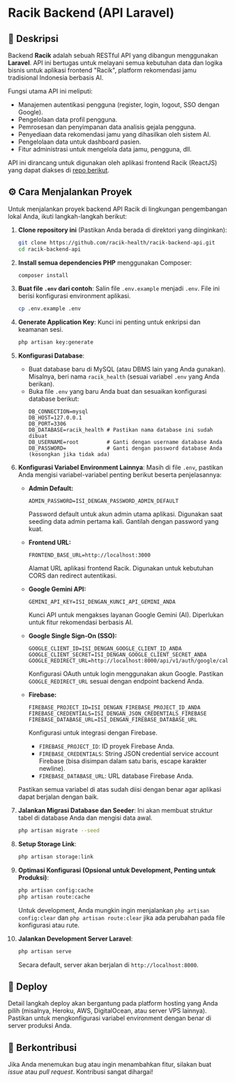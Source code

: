 # Racik Backend (API Laravel)

<!-- <div align="center">
  <img src="https://placehold.co/200x200/10b981/FFFFFF?text=RacikAPI" alt="Logo Racik API" width="200"/>
  <p><em>API Cerdas untuk Rekomendasi Jamu Tradisional</em></p>
</div> -->

## 📝 Deskripsi

Backend **Racik** adalah sebuah RESTful API yang dibangun menggunakan **Laravel**. API ini bertugas untuk melayani semua kebutuhan data dan logika bisnis untuk aplikasi frontend "Racik", platform rekomendasi jamu tradisional Indonesia berbasis AI.

Fungsi utama API ini meliputi:

- Manajemen autentikasi pengguna (register, login, logout, SSO dengan Google).
- Pengelolaan data profil pengguna.
- Pemrosesan dan penyimpanan data analisis gejala pengguna.
- Penyediaan data rekomendasi jamu yang dihasilkan oleh sistem AI.
- Pengelolaan data untuk dashboard pasien.
- Fitur administrasi untuk mengelola data jamu, pengguna, dll.

API ini dirancang untuk digunakan oleh aplikasi frontend Racik (ReactJS) yang dapat diakses di [repo berikut](https://github.com/racik-health/racik-web-ui).

## ⚙️ Cara Menjalankan Proyek

Untuk menjalankan proyek backend API Racik di lingkungan pengembangan lokal Anda, ikuti langkah-langkah berikut:

1.  **Clone repository ini** (Pastikan Anda berada di direktori yang diinginkan):

    ```bash
    git clone https://github.com/racik-health/racik-backend-api.git
    cd racik-backend-api
    ```

2.  **Install semua dependencies PHP** menggunakan Composer:

    ```bash
    composer install
    ```

3.  **Buat file `.env` dari contoh**:
    Salin file `.env.example` menjadi `.env`. File ini berisi konfigurasi environment aplikasi.

    ```bash
    cp .env.example .env
    ```

4.  **Generate Application Key**:
    Kunci ini penting untuk enkripsi dan keamanan sesi.

    ```bash
    php artisan key:generate
    ```

5.  **Konfigurasi Database**:

    - Buat database baru di MySQL (atau DBMS lain yang Anda gunakan). Misalnya, beri nama `racik_health` (sesuai variabel `.env` yang Anda berikan).
    - Buka file `.env` yang baru Anda buat dan sesuaikan konfigurasi database berikut:
        ```env
        DB_CONNECTION=mysql
        DB_HOST=127.0.0.1
        DB_PORT=3306
        DB_DATABASE=racik_health # Pastikan nama database ini sudah dibuat
        DB_USERNAME=root         # Ganti dengan username database Anda
        DB_PASSWORD=             # Ganti dengan password database Anda (kosongkan jika tidak ada)
        ```

6.  **Konfigurasi Variabel Environment Lainnya**:
    Masih di file `.env`, pastikan Anda mengisi variabel-variabel penting berikut beserta penjelasannya:

    - **Admin Default:**

        ```env
        ADMIN_PASSWORD=ISI_DENGAN_PASSWORD_ADMIN_DEFAULT
        ```

        Password default untuk akun admin utama aplikasi. Digunakan saat seeding data admin pertama kali. Gantilah dengan password yang kuat.

    - **Frontend URL:**

        ```env
        FRONTEND_BASE_URL=http://localhost:3000
        ```

        Alamat URL aplikasi frontend Racik. Digunakan untuk kebutuhan CORS dan redirect autentikasi.

    - **Google Gemini API:**

        ```env
        GEMINI_API_KEY=ISI_DENGAN_KUNCI_API_GEMINI_ANDA
        ```

        Kunci API untuk mengakses layanan Google Gemini (AI). Diperlukan untuk fitur rekomendasi berbasis AI.

    - **Google Single Sign-On (SSO):**

        ```env
        GOOGLE_CLIENT_ID=ISI_DENGAN_GOOGLE_CLIENT_ID_ANDA
        GOOGLE_CLIENT_SECRET=ISI_DENGAN_GOOGLE_CLIENT_SECRET_ANDA
        GOOGLE_REDIRECT_URL=http://localhost:8000/api/v1/auth/google/callback
        ```

        Konfigurasi OAuth untuk login menggunakan akun Google. Pastikan `GOOGLE_REDIRECT_URL` sesuai dengan endpoint backend Anda.

    - **Firebase:**
        ```env
        FIREBASE_PROJECT_ID=ISI_DENGAN_FIREBASE_PROJECT_ID_ANDA
        FIREBASE_CREDENTIALS=ISI_DENGAN_JSON_CREDENTIALS_FIREBASE
        FIREBASE_DATABASE_URL=ISI_DENGAN_FIREBASE_DATABASE_URL
        ```
        Konfigurasi untuk integrasi dengan Firebase.
        - `FIREBASE_PROJECT_ID`: ID proyek Firebase Anda.
        - `FIREBASE_CREDENTIALS`: String JSON credential service account Firebase (bisa disimpan dalam satu baris, escape karakter newline).
        - `FIREBASE_DATABASE_URL`: URL database Firebase Anda.

    Pastikan semua variabel di atas sudah diisi dengan benar agar aplikasi dapat berjalan dengan baik.

7.  **Jalankan Migrasi Database dan Seeder**:
    Ini akan membuat struktur tabel di database Anda dan mengisi data awal.

    ```bash
    php artisan migrate --seed
    ```

8.  **Setup Storage Link**:

    ```bash
    php artisan storage:link
    ```

9.  **Optimasi Konfigurasi (Opsional untuk Development, Penting untuk Produksi)**:

    ```bash
    php artisan config:cache
    php artisan route:cache
    ```

    Untuk development, Anda mungkin ingin menjalankan `php artisan config:clear` dan `php artisan route:clear` jika ada perubahan pada file konfigurasi atau rute.

10. **Jalankan Development Server Laravel**:
    ```bash
    php artisan serve
    ```
    Secara default, server akan berjalan di `http://localhost:8000`.

## 🚀 Deploy

Detail langkah deploy akan bergantung pada platform hosting yang Anda pilih (misalnya, Heroku, AWS, DigitalOcean, atau server VPS lainnya). Pastikan untuk mengkonfigurasi variabel environment dengan benar di server produksi Anda.

## 🤝 Berkontribusi

Jika Anda menemukan bug atau ingin menambahkan fitur, silakan buat _issue_ atau _pull request_. Kontribusi sangat dihargai!
